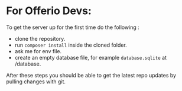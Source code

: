 # For Offerio Devs:
To get the server up for the first time do the following :
- clone the repository.
- run ``composer install`` inside the cloned folder.
- ask me for env file.
- create an empty database file, for example ``database.sqlite`` at /database.

After these steps you should be able to get the latest repo updates by pulling changes with git.